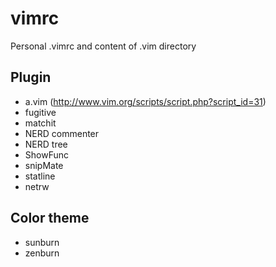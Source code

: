 # vimrc

Personal .vimrc and content of .vim directory

## Plugin
* a.vim (http://www.vim.org/scripts/script.php?script_id=31)
* fugitive
* matchit
* NERD commenter
* NERD tree
* ShowFunc
* snipMate
* statline
* netrw

## Color theme
* sunburn
* zenburn

